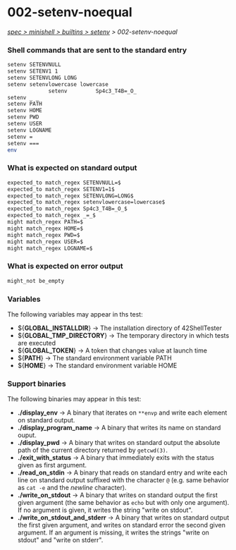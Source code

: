 # 002-setenv-noequal

*[spec > minishell > builtins > setenv](..) > 002-setenv-noequal*

### Shell commands that are sent to the standard entry

```bash
setenv SETENVNULL
setenv SETENV1 1
setenv SETENVLONG LONG
setenv setenvlowercase lowercase
	   		 setenv 		Sp4c3_T4B=_O_		 		  
setenv _ _
setenv PATH
setenv HOME
setenv PWD
setenv USER
setenv LOGNAME
setenv =
setenv ===
env
```

### What is expected on standard output

```bash
expected_to match_regex SETENVNULL=$
expected_to match_regex SETENV1=1$
expected_to match_regex SETENVLONG=LONG$
expected_to match_regex setenvlowercase=lowercase$
expected_to match_regex Sp4c3_T4B=_O_$
expected_to match_regex _=_$
might match_regex PATH=$
might match_regex HOME=$
might match_regex PWD=$
might match_regex USER=$
might match_regex LOGNAME=$

```

### What is expected on error output

```bash
might_not be_empty

```

### Variables

The following variables may appear in ths test:

* ${**GLOBAL_INSTALLDIR**} -> The installation directory of 42ShellTester
* ${**GLOBAL_TMP_DIRECTORY**} -> The temporary directory in which tests are executed
* ${**GLOBAL_TOKEN**} -> A token that changes value at launch time
* ${**PATH**} -> The standard environment variable PATH
* ${**HOME**} -> The standard environment variable HOME
### Support binaries

The following binaries may appear in this test:


* **./display_env** -> A binary that iterates on `**envp` and write each element on standard output.
* **./display_program_name** -> A binary that writes its name on standard ouput.
* **./display_pwd** -> A binary that writes on standard output the absolute path of the current directory returned by `getcwd(3)`.
* **./exit_with_status** -> A binary that immediately exits with the status given as first argument.
* **./read_on_stdin** -> A binary that reads on standard entry and write each line on standard output suffixed with the character `@` (e.g. same behavior as `cat -e` and the *newline* character).
* **./write_on_stdout** -> A binary that writes on standard output the first given argument (the same behavior as `echo` but with only one argument). If no argument is given, it writes the string "write on stdout".
* **./write_on_stdout_and_stderr** -> A binary that writes on standard output the first given argument, and writes on standard error the second given argument. If an argument is missing, it writes the strings "write on stdout" and "write on stderr".

